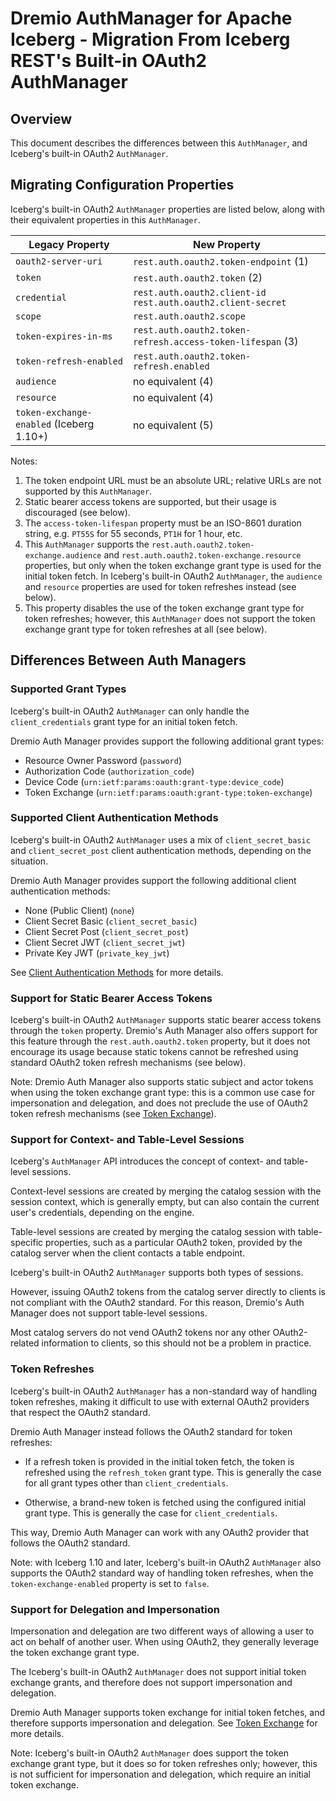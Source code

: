 <!--
Copyright (C) 2025 Dremio Corporation

Licensed under the Apache License, Version 2.0 (the "License");
you may not use this file except in compliance with the License.
You may obtain a copy of the License at

    http://www.apache.org/licenses/LICENSE-2.0

Unless required by applicable law or agreed to in writing, software
distributed under the License is distributed on an "AS IS" BASIS,
WITHOUT WARRANTIES OR CONDITIONS OF ANY KIND, either express or implied.
See the License for the specific language governing permissions and
limitations under the License.
-->
# Dremio AuthManager for Apache Iceberg - Migration From Iceberg REST's Built-in OAuth2 AuthManager

## Overview

This document describes the differences between this `AuthManager`, and Iceberg's built-in OAuth2
`AuthManager`.

## Migrating Configuration Properties

Iceberg's built-in OAuth2 `AuthManager` properties are listed below, along with their equivalent
properties in this `AuthManager`.

| Legacy Property                          | New Property                                                        |
|------------------------------------------|---------------------------------------------------------------------|
| `oauth2-server-uri`                      | `rest.auth.oauth2.token-endpoint` (1)                               |
| `token`                                  | `rest.auth.oauth2.token` (2)                                        |
| `credential`                             | `rest.auth.oauth2.client-id` <br/> `rest.auth.oauth2.client-secret` |
| `scope`                                  | `rest.auth.oauth2.scope`                                            |
| `token-expires-in-ms`                    | `rest.auth.oauth2.token-refresh.access-token-lifespan` (3)          |
| `token-refresh-enabled`                  | `rest.auth.oauth2.token-refresh.enabled`                            |   
| `audience`                               | no equivalent (4)                                                   |
| `resource`                               | no equivalent (4)                                                   |
| `token-exchange-enabled` (Iceberg 1.10+) | no equivalent (5)                                                   |   

Notes: 

1. The token endpoint URL must be an absolute URL; relative URLs are not supported by this
  `AuthManager`.
2. Static bearer access tokens are supported, but their usage is discouraged (see below).
3. The `access-token-lifespan` property must be an ISO-8601 duration string, e.g. `PT55S` for 55
   seconds, `PT1H` for 1 hour, etc.
4. This `AuthManager` supports the `rest.auth.oauth2.token-exchange.audience` and
   `rest.auth.oauth2.token-exchange.resource` properties, but only when the token exchange grant
   type is used for the initial token fetch. In Iceberg's built-in OAuth2 `AuthManager`, the
   `audience` and `resource` properties are used for token refreshes instead (see below).
5. This property disables the use of the token exchange grant type for token refreshes; however,
   this `AuthManager` does not support the token exchange grant type for token refreshes at all (see
   below).

## Differences Between Auth Managers

### Supported Grant Types

Iceberg's built-in OAuth2 `AuthManager` can only handle the `client_credentials` grant type for an
initial token fetch.

Dremio Auth Manager provides support the following additional grant types:

- Resource Owner Password (`password`)
- Authorization Code (`authorization_code`)
- Device Code (`urn:ietf:params:oauth:grant-type:device_code`)
- Token Exchange (`urn:ietf:params:oauth:grant-type:token-exchange`)

### Supported Client Authentication Methods

Iceberg's built-in OAuth2 `AuthManager` uses a mix of `client_secret_basic` and `client_secret_post`
client authentication methods, depending on the situation.

Dremio Auth Manager provides support the following additional client authentication methods:

- None (Public Client) (`none`)
- Client Secret Basic (`client_secret_basic`)
- Client Secret Post (`client_secret_post`)
- Client Secret JWT (`client_secret_jwt`)
- Private Key JWT (`private_key_jwt`)

See [Client Authentication Methods](./client-authentication.md) for more details.

### Support for Static Bearer Access Tokens

Iceberg's built-in OAuth2 `AuthManager` supports static bearer access tokens through the `token`
property. Dremio's Auth Manager also offers support for this feature through the
`rest.auth.oauth2.token` property, but it does not encourage its usage because static tokens cannot
be refreshed using standard OAuth2 token refresh mechanisms (see below).

Note: Dremio Auth Manager also supports static subject and actor tokens when using the token
exchange grant type: this is a common use case for impersonation and delegation, and does not
preclude the use of OAuth2 token refresh mechanisms (see [Token Exchange](./token-exchange.md)).

### Support for Context- and Table-Level Sessions

Iceberg's `AuthManager` API introduces the concept of context- and table-level sessions.

Context-level sessions are created by merging the catalog session with the session context, which is
generally empty, but can also contain the current user's credentials, depending on the engine.

Table-level sessions are created by merging the catalog session with table-specific properties, such
as a particular OAuth2 token, provided by the catalog server when the client contacts a table
endpoint.

Iceberg's built-in OAuth2 `AuthManager` supports both types of sessions.

However, issuing OAuth2 tokens from the catalog server directly to clients is not compliant with the
OAuth2 standard. For this reason, Dremio's Auth Manager does not support table-level sessions.

Most catalog servers do not vend OAuth2 tokens nor any other OAuth2-related information to clients,
so this should not be a problem in practice.

### Token Refreshes

Iceberg's built-in OAuth2 `AuthManager` has a non-standard way of handling token refreshes, making
it difficult to use with external OAuth2 providers that respect the OAuth2 standard.

Dremio Auth Manager instead follows the OAuth2 standard for token refreshes:

* If a refresh token is provided in the initial token fetch, the token is refreshed using the
  `refresh_token` grant type. This is generally the case for all grant types other than
  `client_credentials`.

* Otherwise, a brand-new token is fetched using the configured initial grant type. This is generally
  the case for `client_credentials`.

This way, Dremio Auth Manager can work with any OAuth2 provider that follows the OAuth2 standard.

Note: with Iceberg 1.10 and later, Iceberg's built-in OAuth2 `AuthManager` also supports the OAuth2
standard way of handling token refreshes, when the `token-exchange-enabled` property is set to
`false`.

### Support for Delegation and Impersonation

Impersonation and delegation are two different ways of allowing a user to act on behalf of another
user. When using OAuth2, they generally leverage the token exchange grant type.

The Iceberg's built-in OAuth2 `AuthManager` does not support initial token exchange grants, and
therefore does not support impersonation and delegation.

Dremio Auth Manager supports token exchange for initial token fetches, and therefore supports
impersonation and delegation. See [Token Exchange](./token-exchange.md) for more details.

Note: Iceberg's built-in OAuth2 `AuthManager` does support the token exchange grant type, but it
does so for token refreshes only; however, this is not sufficient for impersonation and delegation,
which require an initial token exchange.

